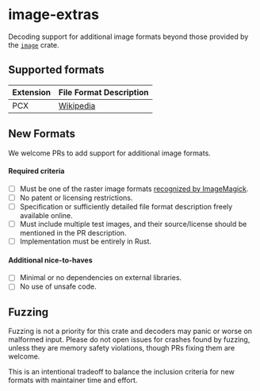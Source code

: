 # image-extras
Decoding support for additional image formats beyond those provided by the [`image`](https://crates.io/crates/image) crate.

## Supported formats

| Extension | File Format Description |
| --------- | -------------------- |
| PCX | [Wikipedia](https://en.wikipedia.org/wiki/PCX#PCX_file_format) |

## New Formats

We welcome PRs to add support for additional image formats.

#### Required criteria

- [ ] Must be one of the raster image formats [recognized by ImageMagick](https://imagemagick.org/script/formats.php).
- [ ] No patent or licensing restrictions.
- [ ] Specification or sufficiently detailed file format description freely available online.
- [ ] Must include multiple test images, and their source/license should be mentioned in the PR description.
- [ ] Implementation must be entirely in Rust.

#### Additional nice-to-haves

- [ ] Minimal or no dependencies on external libraries.
- [ ] No use of unsafe code.

## Fuzzing

Fuzzing is not a priority for this crate and decoders may panic or worse on
malformed input. Please do not open issues for crashes found by fuzzing,
unless they are memory safety violations, though PRs fixing them are welcome.

This is an intentional tradeoff to balance the inclusion criteria for new
formats with maintainer time and effort.
